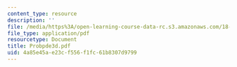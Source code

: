 ```yaml
---
content_type: resource
description: ''
file: /media/https%3A/open-learning-course-data-rc.s3.amazonaws.com/18-303-linear-partial-differential-equations-fall-2006/4a85e45ae23cf556f1fc61b8307d9799_Probpde3d.pdf
file_type: application/pdf
resourcetype: Document
title: Probpde3d.pdf
uid: 4a85e45a-e23c-f556-f1fc-61b8307d9799
---
```

